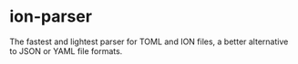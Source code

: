 # ion-parser
The fastest and lightest parser for TOML and ION files, a better alternative to JSON or YAML file formats.
